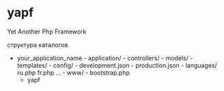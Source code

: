 yapf
====

Yet Another Php Framework

структура каталогов

  -	your_application_name
		-	application/
			-	controllers/
			-	models/
			-	templates/
		-	config/
			-	development.json
			-	production.json
		-	languages/
			ru.php
			fr.php
			...
		-	www/
		-	bootstrap.php
	-	yapf

